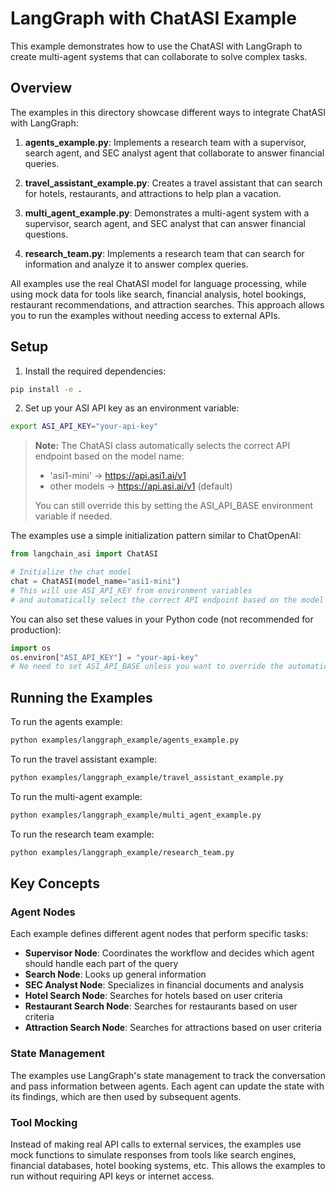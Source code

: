 # LangGraph with ChatASI Example

This example demonstrates how to use the ChatASI with LangGraph to create multi-agent systems that can collaborate to solve complex tasks.

## Overview

The examples in this directory showcase different ways to integrate ChatASI with LangGraph:

1. **agents_example.py**: Implements a research team with a supervisor, search agent, and SEC analyst agent that collaborate to answer financial queries.

2. **travel_assistant_example.py**: Creates a travel assistant that can search for hotels, restaurants, and attractions to help plan a vacation.

3. **multi_agent_example.py**: Demonstrates a multi-agent system with a supervisor, search agent, and SEC analyst that can answer financial questions.

4. **research_team.py**: Implements a research team that can search for information and analyze it to answer complex queries.

All examples use the real ChatASI model for language processing, while using mock data for tools like search, financial analysis, hotel bookings, restaurant recommendations, and attraction searches. This approach allows you to run the examples without needing access to external APIs.

## Setup

1. Install the required dependencies:

```bash
pip install -e .
```

2. Set up your ASI API key as an environment variable:

```bash
export ASI_API_KEY="your-api-key"
```

> **Note:** The ChatASI class automatically selects the correct API endpoint based on the model name:
> - 'asi1-mini' → https://api.asi1.ai/v1
> - other models → https://api.asi.ai/v1 (default)
>
> You can still override this by setting the ASI_API_BASE environment variable if needed.

The examples use a simple initialization pattern similar to ChatOpenAI:

```python
from langchain_asi import ChatASI

# Initialize the chat model
chat = ChatASI(model_name="asi1-mini")
# This will use ASI_API_KEY from environment variables
# and automatically select the correct API endpoint based on the model name
```

You can also set these values in your Python code (not recommended for production):

```python
import os
os.environ["ASI_API_KEY"] = "your-api-key"
# No need to set ASI_API_BASE unless you want to override the automatic selection
```

## Running the Examples

To run the agents example:

```bash
python examples/langgraph_example/agents_example.py
```

To run the travel assistant example:

```bash
python examples/langgraph_example/travel_assistant_example.py
```

To run the multi-agent example:

```bash
python examples/langgraph_example/multi_agent_example.py
```

To run the research team example:

```bash
python examples/langgraph_example/research_team.py
```

## Key Concepts

### Agent Nodes

Each example defines different agent nodes that perform specific tasks:

- **Supervisor Node**: Coordinates the workflow and decides which agent should handle each part of the query
- **Search Node**: Looks up general information
- **SEC Analyst Node**: Specializes in financial documents and analysis
- **Hotel Search Node**: Searches for hotels based on user criteria
- **Restaurant Search Node**: Searches for restaurants based on user criteria
- **Attraction Search Node**: Searches for attractions based on user criteria

### State Management

The examples use LangGraph's state management to track the conversation and pass information between agents. Each agent can update the state with its findings, which are then used by subsequent agents.

### Tool Mocking

Instead of making real API calls to external services, the examples use mock functions to simulate responses from tools like search engines, financial databases, hotel booking systems, etc. This allows the examples to run without requiring API keys or internet access.
